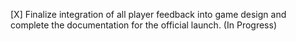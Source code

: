 [X] Finalize integration of all player feedback into game design and complete the documentation for the official launch. (In Progress)
